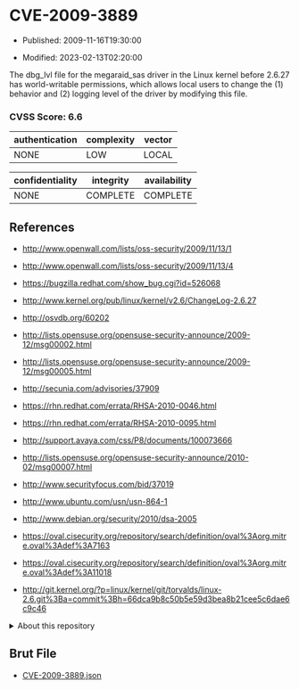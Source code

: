 # CVE-2009-3889

- Published: 2009-11-16T19:30:00

- Modified: 2023-02-13T02:20:00

The dbg_lvl file for the megaraid_sas driver in the Linux kernel before 2.6.27 has world-writable permissions, which allows local users to change the (1) behavior and (2) logging level of the driver by modifying this file.

### CVSS Score: **6.6**

| authentication | complexity | vector |
| --- | --- | --- |
| NONE | LOW | LOCAL |

| confidentiality | integrity | availability |
| --- | --- | --- |
| NONE | COMPLETE | COMPLETE |

## References

* http://www.openwall.com/lists/oss-security/2009/11/13/1

* http://www.openwall.com/lists/oss-security/2009/11/13/4

* https://bugzilla.redhat.com/show_bug.cgi?id=526068

* http://www.kernel.org/pub/linux/kernel/v2.6/ChangeLog-2.6.27

* http://osvdb.org/60202

* http://lists.opensuse.org/opensuse-security-announce/2009-12/msg00002.html

* http://lists.opensuse.org/opensuse-security-announce/2009-12/msg00005.html

* http://secunia.com/advisories/37909

* https://rhn.redhat.com/errata/RHSA-2010-0046.html

* https://rhn.redhat.com/errata/RHSA-2010-0095.html

* http://support.avaya.com/css/P8/documents/100073666

* http://lists.opensuse.org/opensuse-security-announce/2010-02/msg00007.html

* http://www.securityfocus.com/bid/37019

* http://www.ubuntu.com/usn/usn-864-1

* http://www.debian.org/security/2010/dsa-2005

* https://oval.cisecurity.org/repository/search/definition/oval%3Aorg.mitre.oval%3Adef%3A7163

* https://oval.cisecurity.org/repository/search/definition/oval%3Aorg.mitre.oval%3Adef%3A11018

* http://git.kernel.org/?p=linux/kernel/git/torvalds/linux-2.6.git%3Ba=commit%3Bh=66dca9b8c50b5e59d3bea8b21cee5c6dae6c9c46

<details>
<summary>About this repository</summary> 

  This repository is part of the project [Live Hack CVE](https://github.com/Live-Hack-CVE). Main website can be found [www.live-hack.org](https://www.live-hack.org) 
  
  Made by [Sn0wAlice](https://github.com/Sn0wAlice) for the people that care about security and need to have a feed of the latest CVEs. Hope you enjoy it, don't forget to star the repo and follow me on [Twitter](https://twitter.com/Sn0wAlice) and [Github](https://github.com/Sn0wAlice). And that is my [personnal website](https://www.alice-snow.me/)

  - [Home Page](https://github.com/Live-Hack-CVE)
  - [Framework](https://github.com/Live-Hack-CVE/cve-framework)
  - [CVE database](https://github.com/Live-Hack-CVE/full_database)
  - [Changelog](https://github.com/Live-Hack-CVE/Changelog)
</details>

## Brut File

* [CVE-2009-3889.json](https://raw.githubusercontent.com/Live-Hack-CVE/full_database/main/cves/2009/CVE-2009-3889.json)

